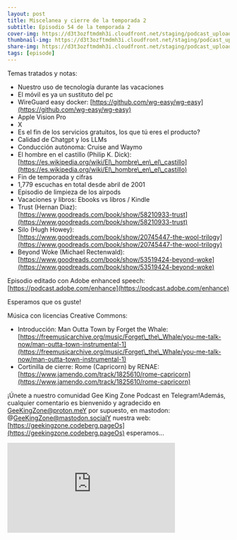 ```yaml
---
layout: post
title: Miscelanea y cierre de la temporada 2
subtitle: Episodio 54 de la temporada 2
cover-img: https://d3t3ozftmdmh3i.cloudfront.net/staging/podcast_uploaded_episode/14743809/14743809-1692532420535-f916956567ad1.jpg
thumbnail-img: https://d3t3ozftmdmh3i.cloudfront.net/staging/podcast_uploaded_episode/14743809/14743809-1692532420535-f916956567ad1.jpg
share-img: https://d3t3ozftmdmh3i.cloudfront.net/staging/podcast_uploaded_episode/14743809/14743809-1692532420535-f916956567ad1.jpg
tags: [episode]
---
```


Temas tratados y notas:

*   Nuestro uso de tecnología durante las vacaciones
*   El móvil es ya un sustituto del pc
*   WireGuard easy docker: [https://github.com/wg-easy/wg-easy](https://github.com/wg-easy/wg-easy)
*   Apple Vision Pro
*   X
*   Es el fin de los servicios gratuitos, los que tú eres el producto?
*   Calidad de Chatgpt y los LLMs
*   Conducción autónoma: Cruise and Waymo
*   El hombre en el castillo (Philip K. Dick): [https://es.wikipedia.org/wiki/El\_hombre\_en\_el\_castillo](https://es.wikipedia.org/wiki/El\_hombre\_en\_el\_castillo)
*   Fin de temporada y cifras
*   1,779 escuchas en total desde abril de 2001
*   Episodio de limpieza de los airpods 
*   Vacaciones y libros: Ebooks vs libros / Kindle
*   Trust (Hernan Diaz): [https://www.goodreads.com/book/show/58210933-trust](https://www.goodreads.com/book/show/58210933-trust)
*   Silo (Hugh Howey): [https://www.goodreads.com/book/show/20745447-the-wool-trilogy](https://www.goodreads.com/book/show/20745447-the-wool-trilogy)
*   Beyond Woke (Michael Rectenwald): [https://www.goodreads.com/book/show/53519424-beyond-woke](https://www.goodreads.com/book/show/53519424-beyond-woke)

  

Episodio editado con Adobe enhanced speech: [https://podcast.adobe.com/enhance](https://podcast.adobe.com/enhance)

  

Esperamos que os guste!

  

Música con licencias Creative Commons:

*   Introducción: Man Outta Town by Forget the Whale: [https://freemusicarchive.org/music/Forget\_the\_Whale/you-me-talk-now/man-outta-town-instrumental-1](https://freemusicarchive.org/music/Forget\_the\_Whale/you-me-talk-now/man-outta-town-instrumental-1)
*   Cortinilla de cierre: Rome (Capricorn) by RENAE: [https://www.jamendo.com/track/1825610/rome-capricorn](https://www.jamendo.com/track/1825610/rome-capricorn)

  

¡Únete a nuestro comunidad Gee King Zone Podcast en Telegram!Además, cualquier comentario es bienvenido y agradecido en GeeKingZone@proton.meY por supuesto, en mastodon: @GeeKingZone@mastodon.socialY nuestra web: [https://geekingzone.codeberg.pageOs](https://geekingzone.codeberg.pageOs) esperamos...
<iframe src='https://podcasters.spotify.com/pod/show/geekingzone/embed/episodes/Miscelanea-y-cierre-de-la-temporada-2-e28a911' height='204px' width='380px' frameborder='0' scrolling='no'></iframe>